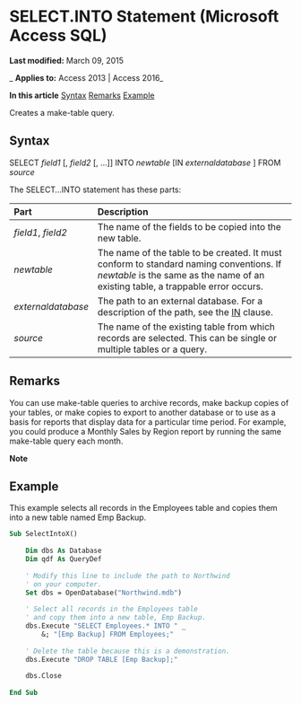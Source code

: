 
# SELECT.INTO Statement (Microsoft Access SQL)

 **Last modified:** March 09, 2015

 _ **Applies to:** Access 2013 | Access 2016_

 **In this article**
[Syntax](#sectionSection0)
[Remarks](#sectionSection1)
[ Example](#sectionSection2)


Creates a make-table query.

## Syntax
<a name="sectionSection0"> </a>

SELECT  _field1_ [, _field2_ [, …]] INTO _newtable_ [IN _externaldatabase_ ] FROM _source_

The SELECT…INTO statement has these parts:



|**Part**|**Description**|
|:-----|:-----|
| _field1_, _field2_|The name of the fields to be copied into the new table.|
| _newtable_|The name of the table to be created. It must conform to standard naming conventions. If  _newtable_ is the same as the name of an existing table, a trappable error occurs.|
| _externaldatabase_|The path to an external database. For a description of the path, see the [IN](http://msdn.microsoft.com/library/5bca25c0-cd00-140f-79b8-80cd2d0c190b%28Office.15%29.aspx) clause.|
| _source_|The name of the existing table from which records are selected. This can be single or multiple tables or a query.|

## Remarks
<a name="sectionSection1"> </a>

You can use make-table queries to archive records, make backup copies of your tables, or make copies to export to another database or to use as a basis for reports that display data for a particular time period. For example, you could produce a Monthly Sales by Region report by running the same make-table query each month.


 **Note**  


## Example
<a name="sectionSection2"> </a>

This example selects all records in the Employees table and copies them into a new table named Emp Backup.


```vb
Sub SelectIntoX() 
 
    Dim dbs As Database 
    Dim qdf As QueryDef 
 
    ' Modify this line to include the path to Northwind 
    ' on your computer. 
    Set dbs = OpenDatabase("Northwind.mdb") 
 
    ' Select all records in the Employees table  
    ' and copy them into a new table, Emp Backup. 
    dbs.Execute "SELECT Employees.* INTO " _ 
        &; "[Emp Backup] FROM Employees;" 
         
    ' Delete the table because this is a demonstration. 
    dbs.Execute "DROP TABLE [Emp Backup];" 
     
    dbs.Close 
 
End Sub
```

